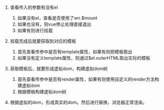 

1. 查看传入的参数有没有el
   1) 如果没有el，查看是否使用了wn.$mount
   2) 如果也没有，则vue停止处理直接退出
   3) 如果有则进行挂载

2. 挂载完成后就要获取到对应的模板
   1) 首先查看传参中是否有template属性，如果有则把模板取出
   2) 如果没有定义template属性，则通过$el.outerHTML取出实际的模板

3. 获取模板后，就要形成虚拟dom，构建虚拟dom树
   1) 首先查看传参中是否有render属性，如果有则使用自定义的render方法构建虚拟dom
   2) 根据模板构建虚拟dom树

4. 根据虚拟的dom，形成真实的dom。然后进行替换，浏览器正常渲染。








